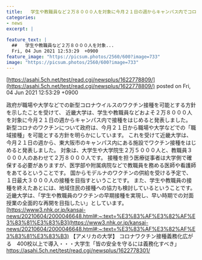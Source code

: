 ```yaml
---
title:   学生や教職員など２万８０００人を対象に今月２１日の週からキャンパス内でコロナワクチン接種へ  
categories:
- news
excerpt: |
  
feature_text: |
  ##   学生や教職員など２万８０００人を対象...
  Fri, 04 Jun 2021 12:53:29  +0900
feature_image: "https://picsum.photos/2560/600?image=733"
image: "https://picsum.photos/2560/600?image=733"
---
```


[https://asahi.5ch.net/test/read.cgi/newsplus/1622778809/](https://asahi.5ch.net/test/read.cgi/newsplus/1622778809/)
posted on Fri, 04 Jun 2021 12:53:29  +0900

<!--more-->

政府が職場や大学などでの新型コロナウイルスのワクチン接種を可能とする方針を示したことを受けて、 近畿大学は、学生や教職員などおよそ２万８０００人を対象に今月２１日の週からキャンパス内で接種をはじめると発表しました。 新型コロナのワクチンについて政府は、今月２１日から職場や大学などでの「職域接種」を可能とする方針を明らかにしています。 これを受けて近畿大学は、今月２１日の週から、東大阪市のキャンパス内にある施設でワクチン接種をはじめると発表しました。 対象は、大学生や大学院生２万５０００人と、教職員３０００人のあわせて２万８０００人です。 接種を担う医療従事者は大学側で確保する必要がありますが、医学部や附属病院などで教職員を務める医師や看護師をあてるということです。 国からモデルナのワクチンの供給を受ける予定で、１日最大３０００人の接種を目指すということです。 また、学生や教職員の接種を終えたあとには、地域住民の接種への協力も検討しているということです。 近畿大学は、「学生や教職員のワクチンの早期接種を実現し、早い時期での対面授業の全面的な再開を目指したい」としています。 [https://www3.nhk.or.jp/kansai-news/20210604/2000046648.html#:~:text=%E3%83%AF%E3%82%AF%E3%83%81%E3%83%B3](https://www3.nhk.or.jp/kansai-news/20210604/2000046648.html#:~:text=%E3%83%AF%E3%82%AF%E3%83%81%E3%83%B3) 【アメリカの大学】 コロナワクチン接種義務化広がる　400校以上で導入・・・大学生「皆の安全を守るには義務化すべき」 https://asahi.5ch.net/test/read.cgi/newsplus/1622778301/
